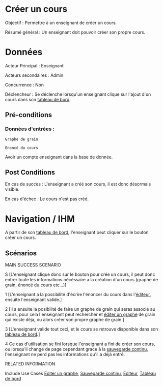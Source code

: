 # Créer un cours

Objectif : Permettre à un enseignant de créer un cours.

Résumé général : Un enseignant doit pouvoir créer son propre cours.


# Données

Acteur Principal : Enseignant

Acteurs secondaires : Admin

Concurrence : Non

Déclencheur : Se déclenche lorsqu'un enseignant clique sur l'ajout d'un cours dans son [tableau de bord](/tableaudebord.md).


## Pré-conditions

### Données d'entrées :
	
	Graphe de grain

	Enoncé du cours

Avoir un compte enseignant dans la base de donnée.

## Post Conditions

En cas de succès : L'enseignant a créé son cours, il est donc désormais visible.

En cas d'échec : Le cours n'est pas créé.

# Navigation / IHM 

A partir de son [tableau de bord](/tableaudebord.md), l'enseignant peut cliquer sur le bouton créer un cours.

## Scénarios

MAIN SUCCESS SCENARIO

S	[L'enseignant clique donc sur le bouton pour crée un cours, il peut donc entrer toute les informations nécéssaire a la création d'un cours (graphe de grain, énoncé du cours etc...)]

1	[L'enseignant a la possibilité d'écrire l'énoncer du cours dans l'[éditeur](/editeur.md), ensuite l'enseignant valide.]

2	[Il a ensuite la posibilité de faire un graphe de grain qui seras associé au cours, pour cela l'enseignant peut rechercher et [éditer un graphe](/editergraphe.md) de grain qui existe déja, ou alors créer son propre graphe de grain.]

3	[L'enseignant valide tout ceci, et le cours se retrouve disponible dans son [tableau de bord](/tableaudebord.md).]

4   Ce cas d'utilisation se fini lorsque l'enseignant a fini de créer son cours, ou lorsqu'il change de page cependant grace à la [sauvegarde continu](/sauvegardecontinu.md), l'enseignant ne perd pas les informations qu'il a déjà entré.


RELATED INFORMATION

Include Use Cases	[Editer un graphe](/editergraphe.md), [Sauvegarde continu](/sauvegardecontinu.md), [Editeur](/editeur.md), [Tableau de bord](/tableaudebord.md)



<!--- 
Author : Jordan
Validator :  
-->
